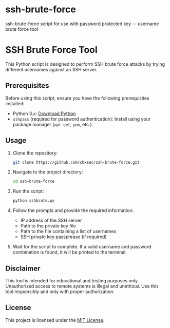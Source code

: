 # ssh-brute-force
ssh-brute-force script for use with password protected key -- username brute force tool
# SSH Brute Force Tool

This Python script is designed to perform SSH brute force attacks by trying different usernames against an SSH server.

## Prerequisites

Before using this script, ensure you have the following prerequisites installed:

- Python 3.x: [Download Python](https://www.python.org/downloads/)
- `sshpass` (required for password authentication): Install using your package manager (`apt-get`, `yum`, etc.).
## Usage

1. Clone the repository:

    ```bash
    git clone https://github.com/chxsec/ssh-brute-force.git
    ```

2. Navigate to the project directory:

    ```bash
    cd ssh-brute-force
    ```

3. Run the script:

    ```bash
    python sshbrute.py
    ```

4. Follow the prompts and provide the required information:
    - IP address of the SSH server
    - Path to the private key file
    - Path to the file containing a list of usernames
    - SSH private key passphrase (if required)

5. Wait for the script to complete. If a valid username and password combination is found, it will be printed to the terminal.

## Disclaimer

This tool is intended for educational and testing purposes only. Unauthorized access to remote systems is illegal and unethical. Use this tool responsibly and only with proper authorization.

## License

This project is licensed under the [MIT License](LICENSE).
